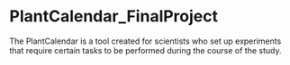 # PlantCalendar_FinalProject
The PlantCalendar is a tool created for scientists who set up experiments that require certain tasks to be performed during the course of the study. 

